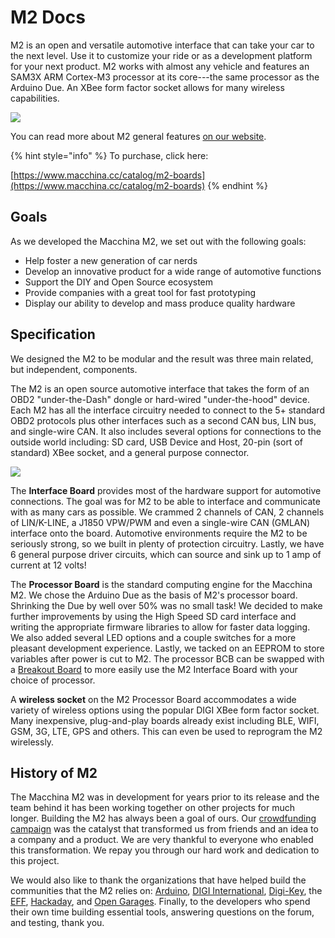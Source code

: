 # M2 Docs

M2 is an open and versatile automotive interface that can take your car to the next level. Use it to customize your ride or as a development platform for your next product. M2 works with almost any vehicle and features an SAM3X ARM Cortex-M3 processor at its core---the same processor as the Arduino Due. An XBee form factor socket allows for many wireless capabilities.

![](../../.gitbook/assets/M2\_UTD.jpg)



You can read more about M2 general features [on our website](https://www.macchina.cc/m2-introduction).

{% hint style="info" %}
To purchase, click here:

[https://www.macchina.cc/catalog/m2-boards](https://www.macchina.cc/catalog/m2-boards)
{% endhint %}

## Goals

As we developed the Macchina M2, we set out with the following goals:

* Help foster a new generation of car nerds
* Develop an innovative product for a wide range of automotive functions
* Support the DIY and Open Source ecosystem
* Provide companies with a great tool for fast prototyping
* Display our ability to develop and mass produce quality hardware

## Specification

We designed the M2 to be modular and the result was three main related, but independent, components.

The M2 is an open source automotive interface that takes the form of an OBD2 "under-the-Dash" dongle or hard-wired "under-the-hood" device. Each M2 has all the interface circuitry needed to connect to the 5+ standard OBD2 protocols plus other interfaces such as a second CAN bus, LIN bus, and single-wire CAN. It also includes several options for connections to the outside world including: SD card, USB Device and Host, 20-pin (sort of standard) XBee socket, and a general purpose connector.

![](../../.gitbook/assets/blockdiagram3\_0\_10efe.png)

The **Interface Board** provides most of the hardware support for automotive connections. The goal was for M2 to be able to interface and communicate with as many cars as possible. We crammed 2 channels of CAN, 2 channels of LIN/K-LINE, a J1850 VPW/PWM and even a single-wire CAN (GMLAN) interface onto the board. Automotive environments require the M2 to be seriously strong, so we built in plenty of protection circuitry. Lastly, we have 6 general purpose driver circuits, which can source and sink up to 1 amp of current at 12 volts!

The **Processor Board** is the standard computing engine for the Macchina M2. We chose the Arduino Due as the basis of M2's processor board. Shrinking the Due by well over 50% was no small task! We decided to make further improvements by using the High Speed SD card interface and writing the appropriate firmware libraries to allow for faster data logging. We also added several LED options and a couple switches for a more pleasant development experience. Lastly, we tacked on an EEPROM to store variables after power is cut to M2. The processor BCB can be swapped with a [Breakout Board](detailed-reference/byob.md) to more easily use the M2 Interface Board with your choice of processor.

A **wireless socket** on the M2 Processor Board accommodates a wide variety of wireless options using the popular DIGI XBee form factor socket. Many inexpensive, plug-and-play boards already exist including BLE, WIFI, GSM, 3G, LTE, GPS and others. This can even be used to reprogram the M2 wirelessly.

## History of M2

The Macchina M2 was in development for years prior to its release and the team behind it has been working together on other projects for much longer. Building the M2 has always been a goal of ours. Our [crowdfunding campaign](https://www.kickstarter.com/projects/1029808658/macchina-the-ultimate-tool-for-taking-control-of-y) was the catalyst that transformed us from friends and an idea to a company and a product. We are very thankful to everyone who enabled this transformation. We repay you through our hard work and dedication to this project.

We would also like to thank the organizations that have helped build the communities that the M2 relies on: [Arduino](https://www.arduino.cc/), [DIGI International](https://www.digi.com/), [Digi-Key](https://www.digikey.com/), the [EFF](https://www.eff.org/), [Hackaday](http://hackaday.com/), and [Open Garages](http://opengarages.org/). Finally, to the developers who spend their own time building essential tools, answering questions on the forum, and testing, thank you.
